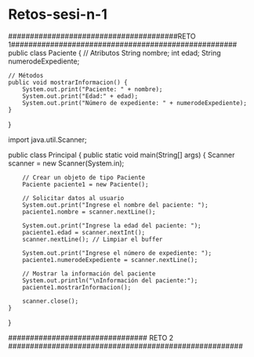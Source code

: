 # Retos-sesi-n-1
#######################################RETO 1####################################################
public class Paciente {
    // Atributos
    String nombre;
    int edad;
    String numerodeExpediente;


    // Métodos
    public void mostrarInformacion() {
        System.out.print("Paciente: " + nombre);
        System.out.print("Edad:" + edad);
        System.out.print("Número de expediente: " + numerodeExpediente);
    }

}

import java.util.Scanner;

public class Principal {
    public static void main(String[] args) {
        Scanner scanner = new Scanner(System.in);

        // Crear un objeto de tipo Paciente
        Paciente paciente1 = new Paciente();

        // Solicitar datos al usuario
        System.out.print("Ingrese el nombre del paciente: ");
        paciente1.nombre = scanner.nextLine();

        System.out.print("Ingrese la edad del paciente: ");
        paciente1.edad = scanner.nextInt();
        scanner.nextLine(); // Limpiar el buffer

        System.out.print("Ingrese el número de expediente: ");
        paciente1.numerodeExpediente = scanner.nextLine();

        // Mostrar la información del paciente
        System.out.println("\nInformación del paciente:");
        paciente1.mostrarInformacion();

        scanner.close();
    }
}


################################ RETO 2  ######################################################





